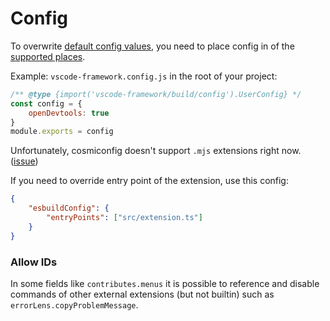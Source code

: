 # Config

To overwrite [default config values](src/config.ts), you need to place config in of the [supported places](https://github.com/davidtheclark/cosmiconfig#cosmiconfig).

Example: `vscode-framework.config.js` in the root of your project:

```js
/** @type {import('vscode-framework/build/config').UserConfig} */
const config = {
    openDevtools: true
}
module.exports = config
```

Unfortunately, cosmiconfig doesn't support `.mjs` extensions right now. ([issue](https://github.com/davidtheclark/cosmiconfig/issues/224))

If you need to override entry point of the extension, use this config:

```json
{
    "esbuildConfig": {
        "entryPoints": ["src/extension.ts"]
    }
}
```

### Allow IDs

In some fields like `contributes.menus` it is possible to reference and disable commands of other external extensions (but not builtin) such as `errorLens.copyProblemMessage`.

<!-- TODO describe how to disable -->
